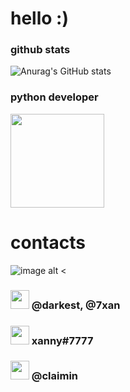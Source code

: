 # hello :)

### github stats
![Anurag's GitHub stats](https://github-readme-stats.vercel.app/api?username=okxan&show_icons=true&theme=dracula)

### python developer
<img src="https://i.imgur.com/Uz8A9gH.png" width="150">

# contacts
![image alt <](https://i.imgur.com/ySFh4zD.png)
### <img src="https://i.imgur.com/ySFh4zD.png" width="30">  @darkest, @7xan

### <img src="https://i.imgur.com/pztfi19.png" width="30">  xanny#7777

### <img src="https://i.imgur.com/PzNGn1b.png" width="30">  @claimin
